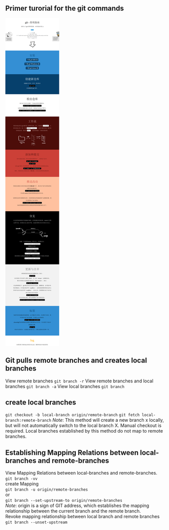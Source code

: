 ## Primer turorial for the git commands  

![git-tutorial](git-tutorial.png)

## Git pulls remote branches and creates local branches
View remote branches
`git branch -r`
View remote branches and local branches
`git branch -a`
View local branches
`git branch`

## create local branches
`git checkout -b local-branch origin/remote-branch`
`git fetch local-branch:remote-branch`
*Note*: This method will create a new branch x locally, but will not automatically switch to the local branch X. Manual checkout is required. Local branches established by this method do not map to remote branches.

## Establishing Mapping Relations between local-branches and remote-branches
View Mapping Relations between local-branches and remote-branches.  
`git branch -vv`  
create Mapping  
`git branch -u origin/remote-branches`  
or  
`git branch --set-upstream-to origin/remote-branches`  
*Note*: origin is a sign of GIT address, which establishes the mapping relationship between the current branch and the remote branch.  
Revoke mapping relationship between local branch and remote branches  
`git branch --unset-upstream`


